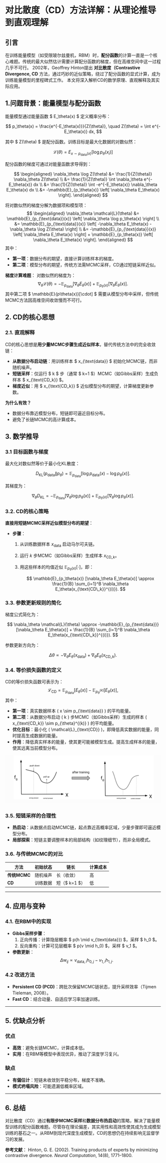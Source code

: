 # 对比散度（CD）方法详解：从理论推导到直观理解


## 引言
在训练能量模型（如受限玻尔兹曼机，RBM）时，**配分函数**的计算一直是一个核心难题。传统的最大似然估计需要计算配分函数的梯度，但在高维空间中这一过程几乎不可行。
2002年，Geoffrey Hinton提出 **对比散度（Contrastive Divergence, CD** 方法，通过巧妙的近似策略，绕过了配分函数的显式计算，成为训练能量模型的里程碑式工作。
本文将深入解析CD的数学原理、直观解释及其实际应用。


## 1.问题背景：能量模型与配分函数
能量模型通过能量函数 $ E_\theta(x) $ 定义概率分布：

$$
p_\theta(x) = \frac{e^{-E_\theta(x)}}{Z(\theta)}, \quad Z(\theta) = \int e^{-E_\theta(x)} dx,
$$

其中 $ Z(\theta) $ 是配分函数。训练目标是最大化数据的对数似然：

$$
\mathcal{L}(\theta) = E_{x\sim p_{\text{data}}(x)}[\log p_\theta(x_i)]
$$

配分函数的梯度可通过对能量函数求导得到：

$$
\begin{aligned}
\nabla_\theta \log Z(\theta)
&= \frac{1}{Z(\theta)} \nabla_\theta Z(\theta) \\
&= \frac{1}{Z(\theta)} \int \nabla_\theta e^{-E_\theta(x)} dx \\
&= \frac{1}{Z(\theta)} \int -e^{-E_\theta(x)} \nabla_\theta E_\theta(x) dx \\
&= -\mathbb{E}_{p_\theta(x)} \left[ \nabla_\theta E_\theta(x) \right].
\end{aligned}
$$

将对数似然的梯度分解为数据项和模型项：
$$
\begin{aligned}
\nabla_\theta \mathcal{L}(\theta)
&= \mathbb{E}_{p_{\text{data}}(x)} \left[ \nabla_\theta \log p_\theta(x) \right] \\
&= \mathbb{E}_{p_{\text{data}}(x)} \left[ -\nabla_\theta E_\theta(x) - \nabla_\theta \log Z(\theta) \right] \\
&= -\mathbb{E}_{p_{\text{data}}(x)} \left[ \nabla_\theta E_\theta(x) \right] + \mathbb{E}_{p_\theta(x)} \left[ \nabla_\theta E_\theta(x) \right].
\end{aligned}
$$
其中：
- **第一项**：数据分布的期望，直接计算训练样本的梯度。
- **第二项**：模型分布的期望，传统方法需MCMC采样，CD通过短链采样近似。

**梯度计算难题**：
对数似然的梯度为：
$$
\nabla_\theta \mathcal{L}(\theta) = -\mathbb{E}_{p_{\text{data}}} [\nabla_\theta E_\theta(x)] + \mathbb{E}_{p_\theta(x)} [\nabla_\theta E_\theta(x)].
$$
其中第二项 $ \mathbb{E}_{p_\theta(x)}[\cdot] $ 需要从模型分布中采样，但传统MCMC方法因高维空间收敛慢而不可行。



## 2. CD的核心思想
### 2.1. 直观解释

CD的核心思想是**用少量MCMC步骤生成近似样本**，替代传统方法中的完全收敛链：
- **从数据分布启动链**：用训练样本 $ x_{\text{data}} $ 初始化MCMC链，而非随机噪声。
- **短链采样**：仅运行 $ k $ 步（通常 $ k=1 $）MCMC（如Gibbs采样）生成负样本 $ x_{\text{CD\_k}} $。
- **梯度近似**：用 $ x_{\text{CD\_k}} $ 近似模型分布的期望，计算梯度更新参数。

**为什么有效？**
- 数据分布靠近模型分布，短链即可逼近目标分布。
- 避免了长链MCMC的高计算成本。


## 3. 数学推导


### 3.1  目标函数与梯度

最大化对数似然等价于最小化KL散度：

$$
D_{\text{KL}}(p_{\text{data}} \| p_\theta) = \mathbb{E}_{p_{\text{data}}} [\log p_{\text{data}}(x) - \log p_\theta(x)].
$$

其梯度为：

$$
\nabla_\theta D_{\text{KL}} = -\mathbb{E}_{p_{\text{data}}} [\nabla_\theta \log p_\theta(x)] + \mathbb{E}_{p_\theta(x)} [\nabla_\theta \log p_\theta(x)].
$$

### 3.2. CD的核心策略

**直接用短链MCMC采样近似模型分布的期望**：
- **步骤**：
  1. 从训练数据样本 $x_{\text{data}}$ 启动马尔可夫链。
  2. 运行 $k$ 步MCMC（如Gibbs采样）生成样本 $x_{\text{CD\_k}}$。
  3. 用这些样本的均值近似 $\mathbb{E}_{p_\theta(x)}[\cdot]$，即：

     $$
     \mathbb{E}_{p_\theta(x)} [\nabla_\theta E_\theta(x)] \approx \frac{1}{B} \sum_{i=1}^B \nabla_\theta E_\theta(x_{\text{CD\_k}}^{(i)}).
     $$

### 3.3. 参数更新规则的简化

梯度公式简化为：

$$
\nabla_\theta \mathcal{L}(\theta) \approx -\mathbb{E}_{p_{\text{data}}} [\nabla_\theta E_\theta(x)] + \frac{1}{B} \sum_{i=1}^B \nabla_\theta E_\theta(x_{\text{CD\_k}}^{(i)}).
$$

参数更新方向为：

$$
\Delta \theta \propto -\nabla_\theta E_\theta(x_{\text{data}}) + \nabla_\theta E_\theta(x_{\text{CD\_k}}).
$$

### 3.4. 等价损失函数的定义
CD的等价损失函数可表示为：
$$
\mathcal{L}_{\text{CD}} = \mathbb{E}_{p_{\text{data}}} [E_\theta(x)] - \mathbb{E}_{p_{\theta}^{(k)}} [E_\theta(x)],
$$
其中：
- **第一项**：真实数据样本 \( x \sim p_{\text{data}} \) 的平均能量。
- **第二项**：从数据分布启动 \( k \) 步MCMC（如Gibbs采样）生成的样本 \( x_{\text{CD\_k}} \sim p_{\theta}^{(k)} \) 的平均能量。
- **优化目标**：最小化 \( \mathcal{L}_{\text{CD}} \)，即降低真实数据的能量，同时提高生成数据的能量。
- **作用**：降低真实样本的能量，使其更可能被模型生成。提高生成样本的能量，使其远离当前模型分布。

![alt text](../../images/image-21.png)

### 3.5. 短链采样的合理性
- **热启动**：从数据点启动MCMC链，起点靠近高概率区域，少量步骤即可逼近模型分布。
- **局部探索**：短链主要调整样本的局部结构（如纹理细节），而非全局模式。

### 3.6. 与传统MCMC的对比
| **方法**       | **初始状态** | **链长** | **计算成本** |
|----------------|--------------|----------|--------------|
| **传统MCMC**   | 随机噪声     | 长（收敛）| 高           |
| **CD**         | 训练数据     | 短（$ k=1 $） | 低           |

---

## 4. 应用与变种
### 4.1. 在RBM中的实现
- **Gibbs采样步骤**：
  1. 正向传播：计算隐层概率 $ p(h \mid v_{\text{data}}) $，采样 $ h_0 $。
  2. 反向重构：计算可见层概率 $ p(v \mid h_0) $，采样 $ v_1 $。
- **参数更新**：
  $$
  \Delta w_{ij} \propto v_{\text{data},i} h_{0,j} - v_{1,i} h_{1,j}.
  $$

### 4.2 改进方法
- **Persistent CD (PCD)**：跨批次保留MCMC链状态，提升采样效率（Tijmen Tieleman, 2008）。
- **Fast CD**：结合动量、自适应学习率加速训练。

---

## 5. 优缺点分析
### **优点**
- **高效**：避免长链MCMC，计算成本低。
- **实用**：在RBM等模型中表现优异，推动了深度学习复兴。

### **缺点**
- **有偏估计**：短链未收敛到平稳分布，梯度不准确。
- **模式坍塌风险**：可能遗漏低概率区域。

---

## 6. 总结
对比散度（CD）通过**有限步MCMC采样**和**数据分布热启动**的策略，解决了能量模型训练的配分函数难题。尽管存在理论偏差，其实用性和高效性使其成为生成模型训练的基石之一。从RBM到现代深度生成模型，CD的思想仍在持续影响无监督学习的发展。

**参考文献**：
Hinton, G. E. (2002). Training products of experts by minimizing contrastive divergence. *Neural Computation*, 14(8), 1771–1800.